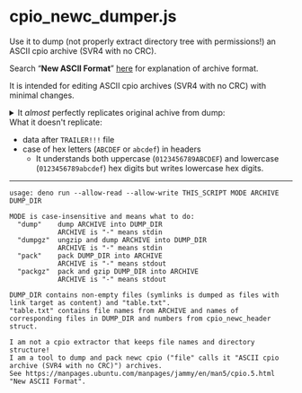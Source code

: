 # cpio_newc_dumper.js
Use it to dump (not properly extract directory tree with permissions!) an ASCII cpio archive (SVR4 with no CRC).

Search <q cite="https://manpages.ubuntu.com/manpages/jammy/en/man5/cpio.5.html"><b>New ASCII Format</b></q> [here](https://manpages.ubuntu.com/manpages/jammy/en/man5/cpio.5.html) for explanation of archive format.

It is intended for editing ASCII cpio archives (SVR4 with no CRC) with minimal changes.<details><summary>It <em>almost</em> perfectly replicates original achive from dump:</summary><table><tr><td>Archive  is ungzipped `ramdisk.img` from [`primeOS-mainline_0.6.1-20211206.iso`](https://sourceforge.net/projects/primeos/files/Mainline/primeOS-mainline_0.6.1-20211206.iso/download).<br/>The zeros in the `diff`erence are garbage data after the `TRAILER!!!` file in original ungzipped archive (`ramdisk`).</td></tr><tr><td><pre>bash&#45;5.1$ zcat ramdisk.img &#62; ramdisk
bash&#45;5.1$ mkdir dumpdir
bash&#45;5.1$ deno run &#45;&#45;allow&#45;read &#45;&#45;allow&#45;write cpio&#95;newc&#95;dumper.js dump ramdisk dumpdir
bash&#45;5.1$ deno run &#45;&#45;allow&#45;read &#45;&#45;allow&#45;write cpio&#95;newc&#95;dumper.js pack ramdisk2 dumpdir
bash&#45;5.1$ diff &#60;&#40;xxd ramdisk&#41; &#60;&#40;xxd ramdisk2&#41;
271681,271696c271681
&#60; 00425400: 0000 0000 0000 0000 0000 0000 0000 0000  ................
&#60; 00425410: 0000 0000 0000 0000 0000 0000 0000 0000  ................
&#60; 00425420: 0000 0000 0000 0000 0000 0000 0000 0000  ................
&#60; 00425430: 0000 0000 0000 0000 0000 0000 0000 0000  ................
&#60; 00425440: 0000 0000 0000 0000 0000 0000 0000 0000  ................
&#60; 00425450: 0000 0000 0000 0000 0000 0000 0000 0000  ................
&#60; 00425460: 0000 0000 0000 0000 0000 0000 0000 0000  ................
&#60; 00425470: 0000 0000 0000 0000 0000 0000 0000 0000  ................
&#60; 00425480: 0000 0000 0000 0000 0000 0000 0000 0000  ................
&#60; 00425490: 0000 0000 0000 0000 0000 0000 0000 0000  ................
&#60; 004254a0: 0000 0000 0000 0000 0000 0000 0000 0000  ................
&#60; 004254b0: 0000 0000 0000 0000 0000 0000 0000 0000  ................
&#60; 004254c0: 0000 0000 0000 0000 0000 0000 0000 0000  ................
&#60; 004254d0: 0000 0000 0000 0000 0000 0000 0000 0000  ................
&#60; 004254e0: 0000 0000 0000 0000 0000 0000 0000 0000  ................
&#60; 004254f0: 0000 0000 0000 0000 0000 0000 0000 0000  ................
&#45;&#45;&#45;
&#62; 00425400: 0000 0000                                ....</pre></td></tr></table></details>
What it doesn't replicate:
* data after `TRAILER!!!` file
* case of hex letters (`ABCDEF` or `abcdef`) in headers
	* It understands both uppercase (`0123456789ABCDEF`) and lowercase (`0123456789abcdef`) hex digits but writes lowercase hex digits.
---
```
usage: deno run --allow-read --allow-write THIS_SCRIPT MODE ARCHIVE DUMP_DIR

MODE is case-insensitive and means what to do:
  "dump"    dump ARCHIVE into DUMP_DIR
            ARCHIVE is "-" means stdin
  "dumpgz"  ungzip and dump ARCHIVE into DUMP_DIR
            ARCHIVE is "-" means stdin
  "pack"    pack DUMP_DIR into ARCHIVE
            ARCHIVE is "-" means stdout
  "packgz"  pack and gzip DUMP_DIR into ARCHIVE
            ARCHIVE is "-" means stdout

DUMP_DIR contains non-empty files (symlinks is dumped as files with link target as content) and "table.txt".
"table.txt" contains file names from ARCHIVE and names of corresponding files in DUMP_DIR and numbers from cpio_newc_header struct.

I am not a cpio extractor that keeps file names and directory structure!
I am a tool to dump and pack newc cpio ("file" calls it "ASCII cpio archive (SVR4 with no CRC)") archives.
See https://manpages.ubuntu.com/manpages/jammy/en/man5/cpio.5.html "New ASCII Format".
```